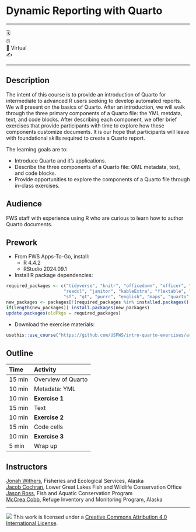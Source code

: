 

# Dynamic Reporting with Quarto

------------------------------------------------------------------------

:spiral_calendar:  
:alarm_clock:  
:hotel: Virtual  
:writing_hand:  

------------------------------------------------------------------------

## Description

The intent of this course is to provide an introduction of Quarto for
intermediate to advanced R users seeking to develop automated reports.
We will present on the basics of Quarto. After an introduction, we will
walk through the three primary components of a Quarto file: the YML
metdata, text, and code blocks. After describing each component, we
offer brief exercises that provide participants with time to explore how
these components customize documents. It is our hope that participants
will leave with foundational skills required to create a Quarto report.

The learning goals are to:

- Introduce Quarto and it’s applications.
- Describe the three components of a Quarto file: QML metadata, text,
  and code blocks.
- Provide opportunities to explore the components of a Quarto file
  through in-class exercises.

## Audience

FWS staff with experience using R who are curious to learn how to author
Quarto documents.

## Prework

- From FWS Apps-To-Go, install:
  - R 4.4.2
  - RStudio 2024.09.1
- Install R package dependencies:

``` r
required_packages <- c("tidyverse", "knitr", "officedown", "officer", "lubridate",
                      "readxl", "janitor", "kableExtra", "flextable", "mapview", 
                      "sf", "gt", "purrr", "english", "maps", "quarto", "usethis")
new_packages <- packages[!(required_packages %in% installed.packages()[,"Package"])]
if(length(new_packages)) install.packages(new_packages)
update.packages(oldPkgs = required_packages)
```

- Download the exercise materials:

``` r
usethis::use_course("https://github.com/USFWS/intro-quarto-exercises/archive/refs/heads/main.zip")
```

## Outline

| Time   | Activity           |
|:-------|:-------------------|
| 15 min | Overview of Quarto |
| 10 min | Metadata: YML      |
| 10 min | **Exercise 1**     |
| 15 min | Text               |
| 10 min | **Exercise 2**     |
| 15 min | Code cells         |
| 10 min | **Exercise 3**     |
| 5 min  | Wrap up            |

## Instructors

[Jonah Withers](mailto:jonah_withers@fws.gov), Fisheries and Ecological
Services, Alaska  
[Jacob Cochran](mailto:jacob_cochran@fws.gov), Lower Great Lakes Fish and 
Wildlife Conservation Office  
[Jason Ross](mailto:jason_ross@fws.gov), Fish and Aquatic Conservation
Program  
[McCrea Cobb](mailto:mccrea_cobb@fws.gov), Refuge Inventory and
Monitoring Program, Alaska

------------------------------------------------------------------------

![](https://i.creativecommons.org/l/by/4.0/88x31.png) This work is
licensed under a [Creative Commons Attribution 4.0 International
License](https://creativecommons.org/licenses/by/4.0/).
